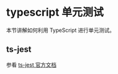 # typescript 单元测试

本节讲解如何利用 TypeScript 进行单元测试。


## ts-jest
参看 [ts-jest 官方文档](https://github.com/kulshekhar/ts-jest)